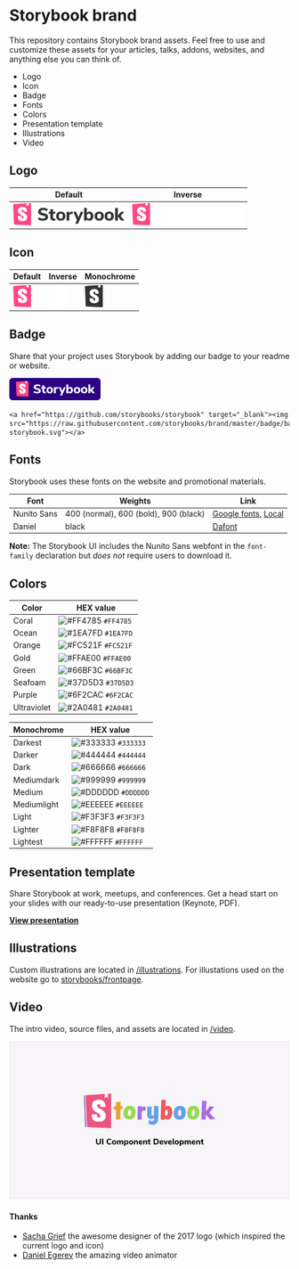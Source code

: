 # Storybook brand

This repository contains Storybook brand assets. Feel free to use and customize these assets for your articles, talks, addons, websites, and anything else you can think of.

- Logo
- Icon
- Badge
- Fonts
- Colors
- Presentation template
- Illustrations
- Video

## Logo

| Default  |  Inverse  |
|---|---|
| ![Default](./logo/logo-storybook-default.svg) | ![Inverse](./logo/logo-storybook-inverse.svg) |

## Icon

| Default  |  Inverse  |  Monochrome |
|---|---|---|
| ![Default](./icon/icon-storybook-default.svg) | ![Inverse](./icon/icon-storybook-inverse.svg) | ![Monochrome](./icon/icon-storybook-monochrome.svg)|

## Badge

Share that your project uses Storybook by adding our badge to your readme or website.

![Badge](./badge/badge-storybook.svg)

```
<a href="https://github.com/storybooks/storybook" target="_blank"><img src="https://raw.githubusercontent.com/storybooks/brand/master/badge/badge-storybook.svg"></a>
```


## Fonts
Storybook uses these fonts on the website and promotional materials.

| Font  |  Weights  |  Link |
|---|---|---|
| Nunito Sans  | 400 (normal), 600 (bold), 900 (black) | [Google fonts](https://fonts.google.com/specimen/Nunito+Sans), [Local](./fonts) |  
| Daniel   |  black |  [Dafont](https://www.dafont.com/daniel.font) |

**Note:** The Storybook UI includes the Nunito Sans webfont in the `font-family` declaration but *does not* require users to download it.


## Colors

| Color     | HEX value |
|------------|-----------|
| Coral       | ![#FF4785](https://placehold.it/15/FF4785/000000?text=+) `#FF4785` |
| Ocean     | ![#1EA7FD](https://placehold.it/15/1EA7FD/000000?text=+) `#1EA7FD` |
| Orange     | ![#FC521F](https://placehold.it/15/FC521F/000000?text=+) `#FC521F` |
| Gold      | ![#FFAE00](https://placehold.it/15/FFAE00/000000?text=+) `#FFAE00` |
| Green       | ![#66BF3C](https://placehold.it/15/66BF3C/000000?text=+) `#66BF3C` |
| Seafoam      | ![#37D5D3](https://placehold.it/15/37D5D3/000000?text=+) `#37D5D3` |
| Purple      | ![#6F2CAC](https://placehold.it/15/6F2CAC/000000?text=+) `#6F2CAC` |
| Ultraviolet      | ![#2A0481](https://placehold.it/15/2A0481/000000?text=+) `#2A0481` |


| Monochrome  | HEX value |
|------------|-----------|
| Darkest       | ![#333333](https://placehold.it/15/333333/000000?text=+) `#333333` |
| Darker     | ![#444444](https://placehold.it/15/444444/000000?text=+) `#444444` |
| Dark     | ![#666666](https://placehold.it/15/666666/000000?text=+) `#666666` |
| Mediumdark      | ![#999999](https://placehold.it/15/999999/000000?text=+) `#999999` |
| Medium       | ![#DDDDDD](https://placehold.it/15/DDDDDD/000000?text=+) `#DDDDDD` |
| Mediumlight      | ![#EEEEEE](https://placehold.it/15/EEEEEE/000000?text=+) `#EEEEEE` |
| Light      | ![#F3F3F3](https://placehold.it/15/F3F3F3/000000?text=+) `#F3F3F3` |
| Lighter      | ![#F8F8F8](https://placehold.it/15/F8F8F8/000000?text=+) `#F8F8F8` |
| Lightest      | ![#FFFFFF](https://placehold.it/15/FFFFFF/000000?text=+) `#FFFFFF` |

## Presentation template
Share Storybook at work, meetups, and conferences. Get a head start on your slides with our ready-to-use presentation (Keynote, PDF).

[**View presentation**](./presentation)

## Illustrations
Custom illustrations are located in [/illustrations](./illustrations).
For illustations used on the website go to [storybooks/frontpage](https://github.com/storybooks/frontpage/).

## Video
The intro video, source files, and assets are located in [/video](./video).

![Video](./video/2017/storybook-intro-animation.gif)

#### Thanks
- [Sacha Grief](https://github.com/SachaG) the awesome designer of the 2017 logo (which inspired the current logo and icon)
- [Daniel Egerev](https://twitter.com/iDanb0) the amazing video animator
